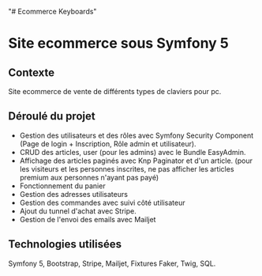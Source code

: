 "# Ecommerce Keyboards" 
# Site ecommerce sous Symfony 5

## Contexte
Site ecommerce de vente de différents types de claviers pour pc.

## Déroulé du projet

- Gestion des utilisateurs et des rôles avec Symfony Security Component (Page de login + Inscription, Rôle admin et utilisateur).
- CRUD des articles, user (pour les admins) avec le Bundle EasyAdmin.
- Affichage des articles paginés avec Knp Paginator et d'un article.
   (pour les visiteurs et les personnes inscrites, ne pas afficher les articles premium aux personnes n'ayant pas payé)
- Fonctionnement du panier
- Gestion des adresses utilisateurs
- Gestion des commandes avec suivi côté utilisateur
- Ajout du tunnel d'achat avec Stripe.
- Gestion de l'envoi des emails avec Mailjet

## Technologies utilisées
Symfony 5, Bootstrap, Stripe, Mailjet, Fixtures Faker, Twig, SQL.
